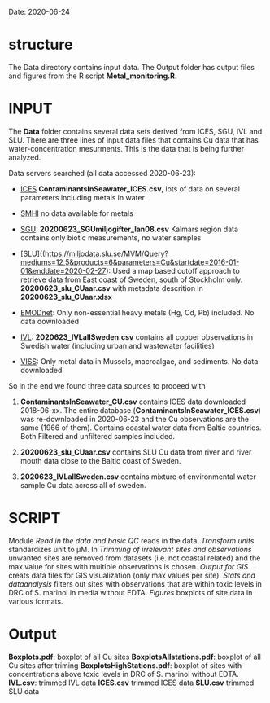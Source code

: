 Date: 2020-06-24

# structure

The Data directory contains input data. The Output folder has output files and figures from the R script **Metal_monitoring.R**.

# INPUT

The **Data** folder contains several data sets derived from ICES, SGU, IVL and SLU. There are three lines of input data files that contains Cu data that has water-concentration mesurments. This is the data that is being further analyzed.

Data servers searched (all data accessed 2020-06-23):

* [ICES](https://ecosystemdata.ices.dk) **ContaminantsInSeawater_ICES.csv**, lots of data on several parameters including metals in water

* [SMHI](https://sharkweb.smhi.se) no data available for metals
* [SGU](https://miljodata.slu.se/MVM/Query?mediums=12,5&products=6&parameters=Cu&startdate=2016-01-01&enddate=2020-02-27): **20200623_SGUmiljogifter_lan08.csv** Kalmars region data contains only biotic measurements, no water samples

* [SLU]((https://miljodata.slu.se/MVM/Query?mediums=12,5&products=6&parameters=Cu&startdate=2016-01-01&enddate=2020-02-27): Used a map based cutoff approach to retrieve data from East coast of Sweden, south of Stockholm only. **20200623_slu_CUaar.csv** with metadata descrition in **20200623_slu_CUaar.xlsx**

* [EMODnet](https://www.emodnet-chemistry.eu/products/catalogue#/search?from=1&to=30): Only non-essential heavy metals (Hg, Cd, Pb) included. No data downloaded

* [IVL](https://dvsb.ivl.se/dvss/DataSelect.aspx): **2020623_IVLallSweden.csv** contains all copper observations in Swedish water (including urban and wastewater facilities)

* [VISS](https://viss.lansstyrelsen.se//MonitoringPrograms.aspx?monitoringProgramID=163&tab=Stations&managementCycleName=Senaste_bedoemning#tabStations): Only metal data in Mussels, macroalgae, and sediments. No data downloaded.

So in the end we found three data sources to proceed with

1. **ContaminantsInSeawater_CU.csv** contains ICES data downloaded 2018-06-xx. The entire database (**ContaminantsInSeawater_ICES.csv**) was re-downloaded in 2020-06-23 and the Cu observations are the same (1966 of them). Contains coastal water data from Baltic countries. Both Filtered and unfiltered samples included.

2. **20200623_slu_CUaar.csv** contains SLU Cu data from river and river mouth data close to the Baltic coast of Sweden.

3. **2020623_IVLallSweden.csv** contains mixture of environmental water sample Cu data across all of sweden. 

# SCRIPT

Module *Read in the data and basic QC* reads in the data. *Transform units* standardizes unit to µM. In *Trimming of irrelevant sites and observations* unwanted sites are removed from datasets (i.e. not coastal related) and the max value for sites with multiple observations is chosen. *Output for GIS* creats data files for GIS visualization (only max values per site). *Stats and dataanalysis* filters out sites with observations that are within toxic levels in DRC of S. marinoi in media without EDTA. *Figures* boxplots of site data in various formats.

# Output
**Boxplots.pdf**: boxplot of all Cu sites
**BoxplotsAllstations.pdf**: boxplot of all Cu sites after triming
**BoxplotsHighStations.pdf**: boxplot of sites with concentrations above toxic levels in DRC of S. marinoi without EDTA.
**IVL.csv**: trimmed IVL data 
**ICES.csv** trimmed ICES data
**SLU.csv** trimmed SLU data



# 
